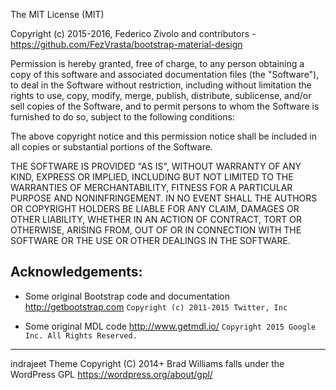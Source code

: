 The MIT License (MIT)

Copyright (c) 2015-2016, Federico Zivolo and contributors - https://github.com/FezVrasta/bootstrap-material-design

Permission is hereby granted, free of charge, to any person obtaining a copy
of this software and associated documentation files (the "Software"), to deal
in the Software without restriction, including without limitation the rights
to use, copy, modify, merge, publish, distribute, sublicense, and/or sell
copies of the Software, and to permit persons to whom the Software is
furnished to do so, subject to the following conditions:

The above copyright notice and this permission notice shall be included in all
copies or substantial portions of the Software.

THE SOFTWARE IS PROVIDED "AS IS", WITHOUT WARRANTY OF ANY KIND, EXPRESS OR
IMPLIED, INCLUDING BUT NOT LIMITED TO THE WARRANTIES OF MERCHANTABILITY,
FITNESS FOR A PARTICULAR PURPOSE AND NONINFRINGEMENT. IN NO EVENT SHALL THE
AUTHORS OR COPYRIGHT HOLDERS BE LIABLE FOR ANY CLAIM, DAMAGES OR OTHER
LIABILITY, WHETHER IN AN ACTION OF CONTRACT, TORT OR OTHERWISE, ARISING FROM,
OUT OF OR IN CONNECTION WITH THE SOFTWARE OR THE USE OR OTHER DEALINGS IN THE
SOFTWARE.


## Acknowledgements:

- Some original Bootstrap code and documentation http://getbootstrap.com
`Copyright (c) 2011-2015 Twitter, Inc`

- Some original MDL code http://www.getmdl.io/
`Copyright 2015 Google Inc. All Rights Reserved.`


____________________________________


indrajeet Theme Copyright (C) 2014+ Brad Williams falls under the WordPress GPL https://wordpress.org/about/gpl/